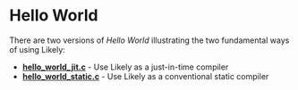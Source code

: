 Hello World
===========

There are two versions of _Hello World_ illustrating the two fundamental ways of using Likely:

- **[hello_world_jit.c](share/likely/hello_world/hello_world_jit.c)** - Use Likely as a just-in-time compiler
- **[hello_world_static.c](share/likely/hello_world/hello_world_static.c)** - Use Likely as a conventional static compiler
